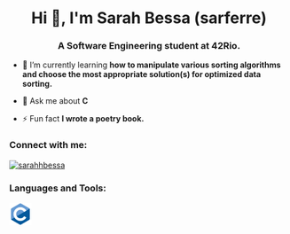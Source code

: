 <h1 align="center">Hi 👋, I'm Sarah Bessa (sarferre)</h1>
<h3 align="center">A Software Engineering student at 42Rio.</h3>

- 🌱 I’m currently learning **how to manipulate various sorting algorithms and choose the most appropriate solution(s) for optimized data sorting.**

- 💬 Ask me about **C**

- ⚡ Fun fact **I wrote a poetry book.**

<h3 align="left">Connect with me:</h3>
<p align="left">
<a href="https://instagram.com/sarahhbessa" target="blank"><img align="center" src="https://raw.githubusercontent.com/rahuldkjain/github-profile-readme-generator/master/src/images/icons/Social/instagram.svg" alt="sarahhbessa" height="30" width="40" /></a>
</p>

<h3 align="left">Languages and Tools:</h3>
<p align="left"> <a href="https://www.cprogramming.com/" target="_blank" rel="noreferrer"> <img src="https://raw.githubusercontent.com/devicons/devicon/master/icons/c/c-original.svg" alt="c" width="40" height="40"/> </a> </p>
